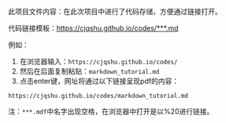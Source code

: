 此项目文件内容：在此次项目中进行了代码存储，方便通过链接打开。

代码链接模板：<https://cjqshu.github.io/codes/***.md>

例如：

1. 在浏览器输入：`https://cjqshu.github.io/codes/`
2. 然后在后面复制粘贴：`markdown_tutorial.md`
3. 点击enter键，网址将通过以下链接呈现pdf的内容：

```url
https://cjqshu.github.io/codes/markdown_tutorial.md
```

注：`***.mdf`中名字出现空格，在浏览器中打开是以%20进行链接。
